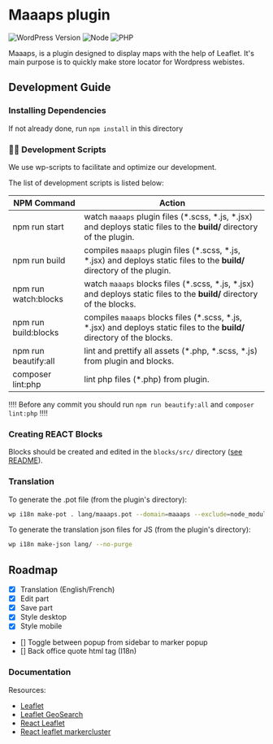 # Maaaps plugin

![WordPress Version](https://img.shields.io/badge/wordpress-%3E%3D%206.2-blue)
![Node](https://img.shields.io/badge/node-%3E%3D%2018-brightgreen)
![PHP](https://img.shields.io/badge/php-%5E8.0-blue)

Maaaps, is a plugin designed to display maps with the help of Leaflet. 
It's main purpose is to quickly make store locator for Wordpress webistes.

## Development Guide

### Installing Dependencies

If not already done, run `npm install` in this directory

### 🧙‍♂️ Development Scripts

We use wp-scripts to facilitate and optimize our development.

The list of development scripts is listed below:

| NPM Command                | Action                                                                                                                                               |
| -------------------------- | ---------------------------------------------------------------------------------------------------------------------------------------------------- |
| npm run start               | watch `maaaps` plugin files (\*.scss, \*.js, \*.jsx) and deploys static files to the **build/** directory of the plugin.                             |
| npm run build              | compiles `maaaps` plugin files (\*.scss, \*.js, \*.jsx) and deploys static files to the **build/** directory of the plugin.                          |
| npm run watch:blocks       | watch `maaaps` blocks files (\*.scss, \*.js, \*.jsx) and deploys static files to the **build/** directory of the blocks.                             |
| npm run build:blocks       | compiles `maaaps` blocks files (\*.scss, \*.js, \*.jsx) and deploys static files to the **build/** directory of the blocks.                          |
| npm run beautify:all       | lint and prettify all assets (\*.php, \*.scss, \*.js) from plugin and blocks.                                                                        |
| composer lint:php          | lint php files (\*.php) from plugin.                                                                                                                 |

‼️‼️ Before any commit you should run `npm run beautify:all` and `composer lint:php` ‼️‼️

### Creating REACT Blocks

Blocks should be created and edited in the `blocks/src/` directory ([see README](./blocks/src/README.md)).


### Translation

To generate the .pot file (from the plugin's directory):

```bash
wp i18n make-pot . lang/maaaps.pot --domain=maaaps --exclude=node_modules,vendor,lang --include=*.php,build
```

To generate the translation json files for JS (from the plugin's directory):

```bash
wp i18n make-json lang/ --no-purge
```

## Roadmap

- [x] Translation (English/French)
- [x] Edit part
- [x] Save part
- [x] Style desktop
- [x] Style mobile
- [] Toggle between popup from sidebar to marker popup
- [] Back office quote html tag (I18n)

### Documentation

Resources:

- [Leaflet](https://leafletjs.com/)
- [Leaflet GeoSearch](https://smeijer.github.io/leaflet-geosearch/)
- [React Leaflet](https://react-leaflet.js.org/)
- [React leaflet markercluster](https://www.npmjs.com/package/@changey/react-leaflet-markercluster)
